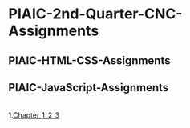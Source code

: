 # PIAIC-2nd-Quarter-CNC-Assignments

## PIAIC-HTML-CSS-Assignments



## PIAIC-JavaScript-Assignments
<br>
1.<a href="./product/download.html" target="_top">Chapter_1_2_3</a>

